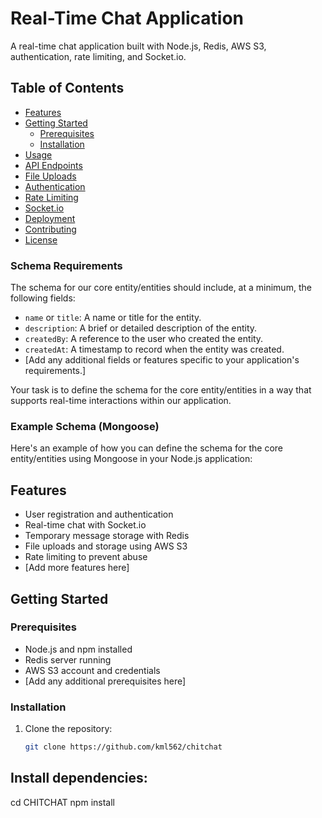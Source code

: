 # Real-Time Chat Application

A real-time chat application built with Node.js, Redis, AWS S3, authentication, rate limiting, and Socket.io.

## Table of Contents

- [Features](#features)
- [Getting Started](#getting-started)
  - [Prerequisites](#prerequisites)
  - [Installation](#installation)
- [Usage](#usage)
- [API Endpoints](#api-endpoints)
- [File Uploads](#file-uploads)
- [Authentication](#authentication)
- [Rate Limiting](#rate-limiting)
- [Socket.io](#socketio)
- [Deployment](#deployment)
- [Contributing](#contributing)
- [License](#license)


### Schema Requirements

The schema for our core entity/entities should include, at a minimum, the following fields:

- `name` or `title`: A name or title for the entity.
- `description`: A brief or detailed description of the entity.
- `createdBy`: A reference to the user who created the entity.
- `createdAt`: A timestamp to record when the entity was created.
- [Add any additional fields or features specific to your application's requirements.]

Your task is to define the schema for the core entity/entities in a way that supports real-time interactions within our application.

### Example Schema (Mongoose)

Here's an example of how you can define the schema for the core entity/entities using Mongoose in your Node.js application:

## Features

- User registration and authentication
- Real-time chat with Socket.io
- Temporary message storage with Redis
- File uploads and storage using AWS S3
- Rate limiting to prevent abuse
- [Add more features here]

## Getting Started

### Prerequisites

- Node.js and npm installed
- Redis server running
- AWS S3 account and credentials
- [Add any additional prerequisites here]

### Installation

1. Clone the repository:

   ```bash
   git clone https://github.com/kml562/chitchat

## Install dependencies:

cd CHITCHAT
npm install
